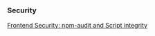 ### Security

[Frontend Security: npm-audit and Script integrity](https://dev.to/madsstoumann/frontend-security-npm-audit-and-script-integrity-kl3)
